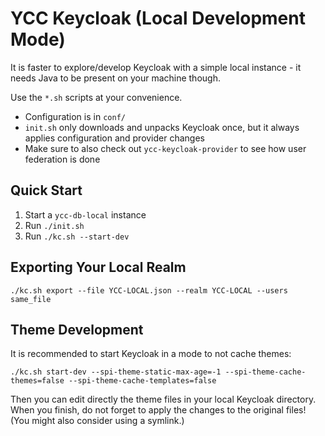 # YCC Keycloak (Local Development Mode)

It is faster to explore/develop Keycloak with a simple local instance - it needs Java to be present on your machine though.

Use the `*.sh` scripts at your convenience.

- Configuration is in `conf/`
- `init.sh` only downloads and unpacks Keycloak once, but it always applies configuration and provider changes
- Make sure to also check out `ycc-keycloak-provider` to see how user federation is done

## Quick Start

1. Start a `ycc-db-local` instance
2. Run `./init.sh`
3. Run `./kc.sh --start-dev`

## Exporting Your Local Realm

`./kc.sh export --file YCC-LOCAL.json --realm YCC-LOCAL --users same_file`

## Theme Development

It is recommended to start Keycloak in a mode to not cache themes:

`./kc.sh start-dev --spi-theme-static-max-age=-1 --spi-theme-cache-themes=false --spi-theme-cache-templates=false`

Then you can edit directly the theme files in your local Keycloak directory. When you finish, do not forget to apply the changes to the original files! (You might also consider using a symlink.)

